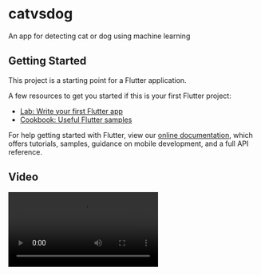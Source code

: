# catvsdog

An app for detecting cat or dog using machine learning

## Getting Started

This project is a starting point for a Flutter application.

A few resources to get you started if this is your first Flutter project:

- [Lab: Write your first Flutter app](https://flutter.dev/docs/get-started/codelab)
- [Cookbook: Useful Flutter samples](https://flutter.dev/docs/cookbook)

For help getting started with Flutter, view our
[online documentation](https://flutter.dev/docs), which offers tutorials,
samples, guidance on mobile development, and a full API reference.

## Video

<video src="https://www.youtube.com/embed/TAGYblAY660" />

<video width="320" height="240" controls>
  <source src="https://www.youtube.com/embed/TAGYblAY660" type="video/mp4">
</video>
